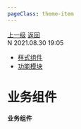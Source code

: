 ```yaml
---
pageClass: theme-item
---
```

<div class="extend-header">
    <div class="info">
        <div class="record">
            <a class="back" href="./">上一级</a>
            <a class="back" href="./">返回</a>
        </div>        
        <div class="mini">
            <span>N 2021.08.30 19:05</span>
        </div>
    </div>
    <div class="content"><div class="custom-block children"><ul><li><a href="/frontend/layerBusiness/systemBusiness/componentBusiness/ui">样式组件</a></li><li><a href="/frontend/layerBusiness/systemBusiness/componentBusiness/moduleFunction">功能模块</a></li></ul></div></div>
</div>
<div class="content-header">
<h1>业务组件</h1><strong>业务组件</strong>
</div>
<div class="static-content">


</div>